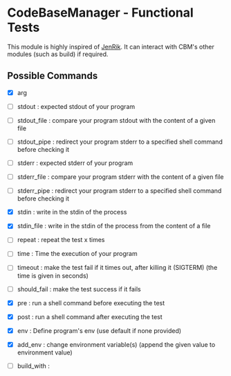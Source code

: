 # CodeBaseManager - Functional Tests

This module is highly inspired of [JenRik](https://github.com/Yohannfra/JenRik).
It can interact with CBM's other modules (such as build) if required.

## Possible Commands

- [x] arg

- [ ] stdout : expected stdout of your program
- [ ] stdout_file : compare your program stdout with the content of a given file
- [ ] stdout_pipe : redirect your program stderr to a specified shell command before checking it

- [ ] stderr : expected stderr of your program
- [ ] stderr_file : compare your program stderr with the content of a given file
- [ ] stderr_pipe : redirect your program stderr to a specified shell command before checking it

- [x] stdin : write in the stdin of the process
- [x] stdin_file : write in the stdin of the process from the content of a file

- [ ] repeat : repeat the test x times
- [ ] time : Time the execution of your program
- [ ] timeout : make the test fail if it times out, after killing it (SIGTERM) (the time is given in seconds)
- [ ] should_fail : make the test success if it fails

- [x] pre : run a shell command before executing the test
- [x] post : run a shell command after executing the test

- [x] env : Define program's env (use default if none provided)
- [x] add_env : change environment variable(s) (append the given value to environment value)

- [ ] build_with : 
